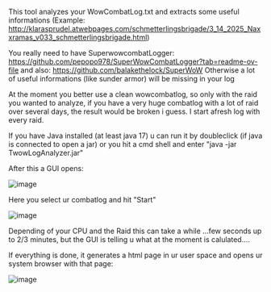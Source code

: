 This tool analyzes your WowCombatLog.txt and extracts some useful informations
(Example: http://klarasprudel.atwebpages.com/schmetterlingsbrigade/3_14_2025_Naxxramas_v033_schmetterlingsbrigade.html)

You really need to have SuperwowcombatLogger: https://github.com/pepopo978/SuperWowCombatLogger?tab=readme-ov-file
and also: https://github.com/balakethelock/SuperWoW
Otherwise a lot of useful informations (like sunder armor) will be missing in your log

At the moment you better use a clean wowcombatlog, so only with the raid you wanted to analyze,
if you have a very huge combatlog with a lot of raid over several days, the result would be broken i guess.
I start afresh log with every raid.


If you have Java installed (at least java 17) u can run it by doubleclick (if java is connected to open a jar)
or you hit a cmd shell and enter "java -jar TwowLogAnalyzer.jar"

After this a GUI opens:

![image](https://github.com/user-attachments/assets/51f03d55-0249-4604-b129-b3a65f8044a0)


Here you select ur combatlog and hit "Start"

![image](https://github.com/user-attachments/assets/655eeb43-6bc7-4942-9a9b-7a33906ec274)

Depending of your CPU and the Raid this can take a while ...few seconds up to 2/3 minutes,
but the GUI is telling u what at the moment is calulated....

If everything is done, it generates a html page in ur user space and opens ur system browser
with that page: 

![image](https://github.com/user-attachments/assets/c0dd1f71-c327-4a51-8be1-a73cb4e9d54b)

